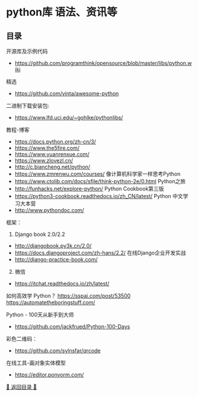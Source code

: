 
python库 语法、资讯等
========================================================
## 目录

开源库及示例代码
+ https://github.com/programthink/opensource/blob/master/libs/python.wiki

精选
+ https://github.com/vinta/awesome-python

二进制下载安装包:
+ https://www.lfd.uci.edu/~gohlke/pythonlibs/

教程-博客
+ https://docs.python.org/zh-cn/3/
+ https://www.the5fire.com/
+ https://www.yuanrenxue.com/  
+ https://www.zlovezl.cn/
+ http://c.biancheng.net/python/
+ https://www.zmrenwu.com/courses/
像计算机科学家一样思考Python
+ https://www.ctolib.com/docs/sfile/think-python-2e/0.html
Python之旅
+ http://funhacks.net/explore-python/
Python Cookbook第三版 
+ https://python3-cookbook.readthedocs.io/zh_CN/latest/
Python 中文学习大本营
+ http://www.pythondoc.com/

框架：
1. Django book 2.0/2.2 
+ http://djangobook.py3k.cn/2.0/
+ https://docs.djangoproject.com/zh-hans/2.2/
在线Django企业开发实战
+ http://django-practice-book.com/
2. 微信
+ https://itchat.readthedocs.io/zh/latest/

如何高效学 Python？
https://sspai.com/post/53500
https://automatetheboringstuff.com/

Python - 100天从新手到大师
+ https://github.com/jackfrued/Python-100-Days

彩色二维码：
+ https://github.com/sylnsfar/qrcode

在线工具-画对象实体模型
+ https://editor.ponyorm.com/

[💙 返回目录 💙](#目录)
